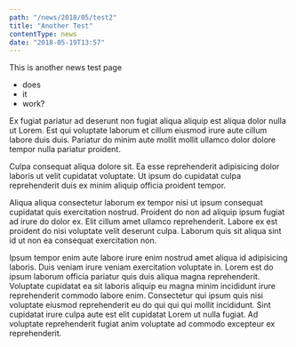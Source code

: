```yaml
---
path: "/news/2018/05/test2"
title: "Another Test"
contentType: news
date: "2018-05-19T13:57"
---
```


This is another news test page

* does
* it
* work?

Ex fugiat pariatur ad deserunt non fugiat aliqua aliquip est aliqua dolor nulla ut Lorem. Est qui voluptate laborum et cillum eiusmod irure aute cillum labore duis duis. Pariatur do minim aute mollit mollit ullamco dolor dolore tempor nulla pariatur proident.

Culpa consequat aliqua dolore sit. Ea esse reprehenderit adipisicing dolor laboris ut velit cupidatat voluptate. Ut ipsum do cupidatat culpa reprehenderit duis ex minim aliquip officia proident tempor.

Aliqua aliqua consectetur laborum ex tempor nisi ut ipsum consequat cupidatat quis exercitation nostrud. Proident do non ad aliquip ipsum fugiat ad irure do dolor ex. Elit cillum amet ullamco reprehenderit. Labore ex est proident do nisi voluptate velit deserunt culpa. Laborum quis sit aliqua sint id ut non ea consequat exercitation non.

Ipsum tempor enim aute labore irure enim nostrud amet aliqua id adipisicing laboris. Duis veniam irure veniam exercitation voluptate in. Lorem est do ipsum laborum officia pariatur quis duis aliqua magna reprehenderit. Voluptate cupidatat ea sit laboris aliquip eu magna minim incididunt irure reprehenderit commodo labore enim. Consectetur qui ipsum quis nisi voluptate eiusmod reprehenderit eu do qui qui qui mollit incididunt. Sint cupidatat irure culpa aute est elit cupidatat Lorem ut nulla fugiat. Ad voluptate reprehenderit fugiat anim voluptate ad commodo excepteur ex reprehenderit.